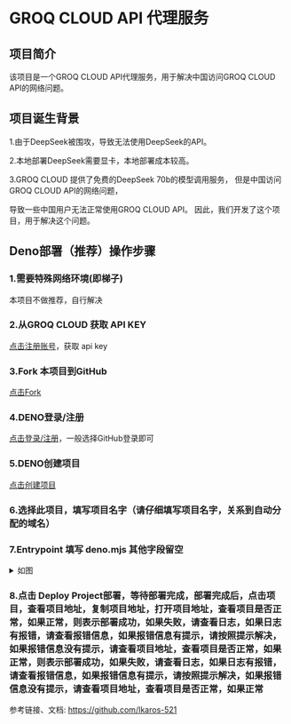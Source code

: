 # GROQ CLOUD API 代理服务
## 项目简介
该项目是一个GROQ CLOUD API代理服务，用于解决中国访问GROQ CLOUD API的网络问题。
## 项目诞生背景
1.由于DeepSeek被围攻，导致无法使用DeepSeek的API。

2.本地部署DeepSeek需要显卡，本地部署成本较高。

3.GROQ CLOUD 提供了免费的DeepSeek 70b的模型调用服务，
但是中国访问GROQ CLOUD API的网络问题，

导致一些中国用户无法正常使用GROQ CLOUD API。
因此，我们开发了这个项目，用于解决这个问题。
## Deno部署（推荐）操作步骤
### 1.需要特殊网络环境(即梯子)
本项目不做推荐，自行解决
### 2.从GROQ CLOUD 获取 API KEY
 [点击注册账号](https://groq.com)，获取 api key
### 3.Fork 本项目到GitHub
[点击Fork](https://github.com/1332165192/groq_proxy/fork)
### 4.DENO登录/注册
[点击登录/注册](https://deno.com)，一般选择GitHub登录即可
### 5.DENO创建项目
[点击创建项目](https://dash.deno.com/new_project)
### 6.选择此项目，填写项目名字（请仔细填写项目名字，关系到自动分配的域名）
### 7.Entrypoint 填写 deno.mjs 其他字段留空
 <details>
   <summary>如图</summary>
   
   ![image](/docs/images/1.png)
   </details>

### 8.点击 Deploy Project部署，等待部署完成，部署完成后，点击项目，查看项目地址，复制项目地址，打开项目地址，查看项目是否正常，如果正常，则表示部署成功，如果失败，请查看日志，如果日志有报错，请查看报错信息，如果报错信息有提示，请按照提示解决，如果报错信息没有提示，请查看项目地址，查看项目是否正常，如果正常，则表示部署成功，如果失败，请查看日志，如果日志有报错，请查看报错信息，如果报错信息有提示，请按照提示解决，如果报错信息没有提示，请查看项目地址，查看项目是否正常，如果正常

参考链接、文档:
https://github.com/Ikaros-521
